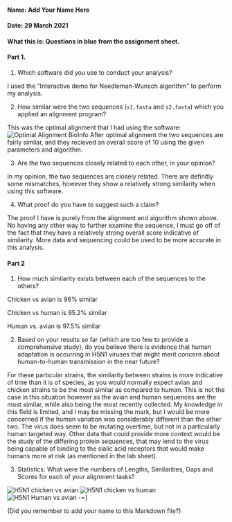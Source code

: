 #### Name: Add Your Name Here
#### Date: 29 March 2021
#### What this is: Questions in blue from the assignment sheet.

#### Part 1.


 1. Which software did you use to conduct your analysis?

I used the "Interactive demo for Needleman-Wunsch algorithm" to perform my analysis.

 2. How similar were the two sequences (`s1.fasta` and `s2.fasta`) which you applied an alignment program?

 This was the optimal alignment that I had using the software:
 ![Optimal Alignment BioInfo](https://user-images.githubusercontent.com/80183852/120245098-259efc00-c23a-11eb-87f4-f10a58f5f03d.JPG)
After optimal alignment the two sequences are fairly similar, and they recieved an overall score of 10 using the given parameters and algorithm.

 3. Are the two sequences closely related to each other, in your opinion?

 In my opinion, the two sequences are closely related. There are definitly some mismatches, however they show a relatively strong similarity when using this software.


 4. What proof do you have to suggest such a claim?


The proof I have is purely from the alignment and algorithm shown above. No having any other way to further examine the sequence, I must go off of the fact that they have a relatively strong overall score indicative of similarity. More data and sequencing could be used to be more accurate in this analysis.




#### Part 2
 1. How much similarity exists between each of the sequences to the others?


Chicken vs avian is 96% similar

Chicken vs human is 95.2% similar

Human vs. avian is 97.5% similar


 2. Based on your results so far (which are too few to provide a comprehensive study), do you believe there is evidence that human adaptation is occurring in H5N1 viruses that might merit concern about human-to-human transmission in the near future?


For these particular strains, the similarity between strains is more indicative of time than it is of species, as you would normally expect avian and chicken strains to be the most similar as compared to human. This is not the case in this situation however as the avian and human sequences are the most similar, while also being the most recently collected. My knowledge in this field is limited, and I may be missing the mark, but I would be more concerned if the human variation was considerably different than the other two. The virus does seem to be mutating overtime, but not in a particularly human targeted way. Other data that could provide more context would be the study of the differing protein sequences, that may lend to the virus being capable of binding to the sialic acid receptors that would make humans more at risk (as mentioned in the lab sheet). 

 3. Statistics: What were the numbers of Lengths, Similarities, Gaps and Scores for each of your alignment tasks?


![H5N1 chicken vs avian](https://user-images.githubusercontent.com/80183852/120261088-3153e800-c265-11eb-8e65-d7aaeba48f17.JPG)
![H5N1 chicken vs human](https://user-images.githubusercontent.com/80183852/120261090-31ec7e80-c265-11eb-9177-769f0d6ecbe9.JPG)
![H5N1 Human vs avian](https://user-images.githubusercontent.com/80183852/120261091-31ec7e80-c265-11eb-8d63-1c40a70ffc5e.JPG)
-=]




(Did you remember to add your name to this Markdown file?)
